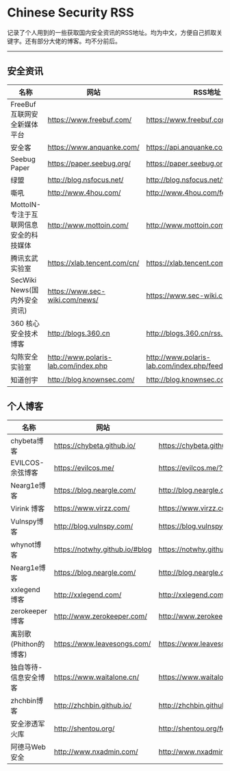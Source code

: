 # Chinese Security RSS

记录了个人用到的一些获取国内安全资讯的RSS地址。均为中文，方便自己抓取关键字。还有部分大佬的博客。均不分前后。

------

## 安全资讯


| 名称 | 网站 | RSS地址 |
| ------ | ------ | ------ |
|FreeBuf互联网安全新媒体平台	|https://www.freebuf.com/	|https://www.freebuf.com/feed	|
| 安全客 | https://www.anquanke.com/ | https://api.anquanke.com/data/v1/rss |
| Seebug Paper | https://paper.seebug.org/ | https://paper.seebug.org/rss/ |
| 绿盟 | http://blog.nsfocus.net/ | http://blog.nsfocus.net/feed/ |
| 嘶吼 | http://www.4hou.com/ | http://www.4hou.com/feed |
| MottoIN-专注于互联网信息安全的科技媒体 | http://www.mottoin.com/ | http://www.mottoin.com/feed |
| 腾讯玄武实验室 | https://xlab.tencent.com/cn/ | https://xlab.tencent.com/cn/feed/ |
| SecWiki News(国内外安全资讯) | https://www.sec-wiki.com/news/| https://www.sec-wiki.com/news/rss |
| 360 核心安全技术博客 | http://blogs.360.cn | http://blogs.360.cn/rss.html |
| 勾陈安全实验室| http://www.polaris-lab.com/index.php | http://www.polaris-lab.com/index.php/feed/ |
| 知道创宇 | http://blog.knownsec.com/ | http://blog.knownsec.com/feed/ |


 
## 个人博客

| 名称 | 网站 | RSS地址 |
| ------ | ------ | ------ |
| chybeta博客  | https://chybeta.github.io/ | https://chybeta.github.io/atom.xml |
| EVILCOS-余弦博客 | https://evilcos.me/ | https://evilcos.me/?feed=rss2 |
| Nearg1e博客 | https://blog.neargle.com/ | http://blog.neargle.com/atom.xml |
| Virink 博客 | https://www.virzz.com/ | https://www.virzz.com/atom.xml |
| Vulnspy博客 | http://blog.vulnspy.com/ | https://blog.vulnspy.com/atom.xml |
| whynot博客 | https://notwhy.github.io/#blog | https://notwhy.github.io/feed.xml |
| Nearg1e博客 | https://blog.neargle.com/ | http://blog.neargle.com/atom.xml |
| xxlegend 博客 | http://xxlegend.com/ | http://xxlegend.com/atom.xml |
| zerokeeper博客 | http://www.zerokeeper.com/ | http://www.zerokeeper.com/feed |
| 离别歌  (Phithon的博客) | https://www.leavesongs.com/ |  https://www.leavesongs.com/rss.php |
| 独自等待-信息安全博客 | https://www.waitalone.cn/ | https://www.waitalone.cn/feed#from:www.waitalone.cn |
| zhchbin博客 | http://zhchbin.github.io/ | http://zhchbin.github.io/atom.xml |
| 安全渗透军火库 | http://shentou.org/ | http://shentou.org/feed/ |
| 阿德马Web安全 | http://www.nxadmin.com/ | http://www.nxadmin.com/feed |

